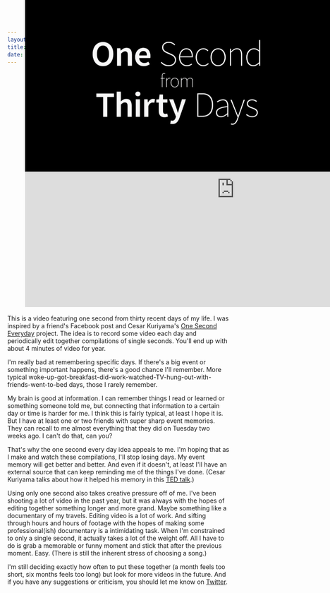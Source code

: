 ```yaml
---
layout: post-no-title
title: One Second From Thirty Days
date: 2013-03-04
---
```

<div class="margin-b">
	<figure class="img-wide big-box-shadow">
		<iframe width="950" height="534" src="http://www.youtube.com/embed/SnLXKCZZXBY?vq=hd720" frameborder="0" allowfullscreen></iframe>
		<a href="#" class="js-btn" style="position:absolute;top:0;"><img class="js-video-mask" src="/assets/2013-03-04-one-second-thirty-days.jpg"></a>
	</figure>
</div>

This is a video featuring one second from thirty recent days of my life. I was inspired by a friend's Facebook post and Cesar Kuriyama's [One Second Everyday](http://1secondeveryday.com/) project. The idea is to record some video each day and periodically edit together compilations of single seconds. You'll end up with about 4 minutes of video for year.

I'm really bad at remembering specific days. If there's a big event or something important happens, there's a good chance I'll remember. More typical woke-up-got-breakfast-did-work-watched-TV-hung-out-with-friends-went-to-bed days, those I rarely remember.

My brain is good at information. I can remember things I read or learned or something someone told me, but connecting that information to a certain day or time is harder for me. I think this is fairly typical, at least I hope it is. But I have at least one or two friends with super sharp event memories. They can recall to me almost everything that they did on Tuesday two weeks ago. I can't do that, can you?

That's why the one second every day idea appeals to me. I'm hoping that as I make and watch these compilations, I'll stop losing days. My event memory will get better and better. And even if it doesn't, at least I'll have an external source that can keep reminding me of the things I've done. (Cesar Kuriyama talks about how it helped his memory in this [TED talk](http://www.ted.com/talks/cesar_kuriyama_one_second_every_day.html).)

Using only one second also takes creative pressure off of me. I've been shooting a lot of video in the past year, but it was always with the hopes of editing together something longer and more grand. Maybe something like a documentary of my travels. Editing video is a lot of work. And sifting through hours and hours of footage with the hopes of making some professional(ish) documentary is a intimidating task. When I'm constrained to only a single second, it actually takes a lot of the weight off. All I have to do is grab a memorable or funny moment and stick that after the previous moment. Easy. (There is still the inherent stress of choosing a song.)

I'm still deciding exactly how often to put these together (a month feels too short, six months feels too long) but look for more videos in the future. And if you have any suggestions or criticism, you should let me know on [Twitter](https://twitter.com/willmoyer).


<script src="//ajax.googleapis.com/ajax/libs/jquery/1.9.1/jquery.min.js"></script>
<script src="/assets/js/jquery.fitvids.min.js"></script>
<script type="text/javascript">
 $(document).ready(function() {
 	$(".container").fitVids();
  $('.js-btn').click(function(){
     $('.js-video-mask').hide();
   });
 });
</script>
